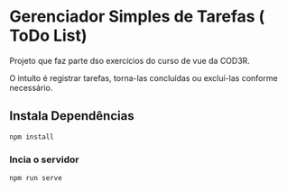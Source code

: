 # Gerenciador Simples de Tarefas ( ToDo List)

<p>Projeto que faz parte dso exercícios do curso de vue da COD3R. </p>
<p>O intuíto é registrar tarefas, torna-las concluídas ou excluí-las conforme necessário.</p>

## Instala Dependências
```
npm install
```

### Incia o servidor
```
npm run serve
```

